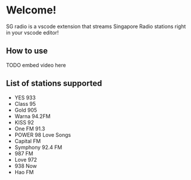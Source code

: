 # Welcome!

SG radio is a vscode extension that streams Singapore Radio stations right in your vscode editor!

## How to use

TODO embed video here

## List of stations supported
- YES 933
- Class 95
- Gold 905 
- Warna 94.2FM
- KISS 92
- One FM 91.3
- POWER 98 Love Songs
- Capital FM
- Symphony 92.4 FM
- 987 FM
- Love 972
- 938 Now 
- Hao FM 
